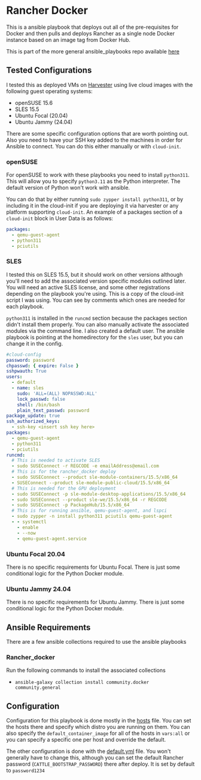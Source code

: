 # Rancher Docker

This is a ansible playbook that deploys out all of the pre-requisites for Docker and then pulls and deploys Rancher as a single node Docker instance based on an image tag from Docker Hub.

This is part of the more general ansible_playbooks repo available [here](../README.md)

## Tested Configurations

I tested this as deployed VMs on [Harvester](https://github.com/harvester/harvester) using live cloud images with the following guest operating systems:

- openSUSE 15.6
- SLES 15.5
- Ubuntu Focal (20.04)
- Ubuntu Jammy (24.04)

There are some specific configuration options that are worth pointing out. Also you need to have your SSH key added to the machines in order for Ansible to connect. You can do this either manually or with `cloud-init`.

### openSUSE

For openSUSE to work with these playbooks you need to install `python311`. This will allow you to specify `python3.11` as the Python interpreter. The default version of Python won't work with ansible.

You can do that by either running `sudo zypper install python311`, or by including it in the cloud-init if you are deploying it via harvester or any platform supporting `cloud-init`. An example of a packages section of a `cloud-init` block in User Data is as follows:

```yaml
packages:
  - qemu-guest-agent
  - python311
  - pciutils
```

### SLES

I tested this on SLES 15.5, but it should work on other versions although you'll need to add the associated version specific modules outlined later. You will need an active SLES license, and some other registrations depending on the playbook you're using. This is a copy of the cloud-init script I was using. You can see by comments which ones are needed for each playbook.

`python311` is installed in the `runcmd` section because the packages section didn't install them properly. You can also manually activate the associated modules via the command line. I also created a default user. The ansible playbook is pointing at the homedirectory for the `sles` user, but you can change it in the config.

```yaml
#cloud-config
password: password
chpasswd: { expire: False }
sshpwauth: True
users:
  - default
  - name: sles
    sudo: 'ALL=(ALL) NOPASSWD:ALL'
    lock_passwd: false
    shell: /bin/bash
    plain_text_passwd: password
package_update: true
ssh_authorized_keys:
  - ssh-key <insert ssh key here>
packages:
  - qemu-guest-agent
  - python311
  - pciutils
runcmd:
  # This is needed to activate SLES
  - sudo SUSEConnect -r REGCODE -e emailAddress@email.com
  # This is for the rancher_docker deploy
  - sudo SUSEConnect --product sle-module-containers/15.5/x86_64
  - SUSEConnect --product sle-module-public-cloud/15.5/x86_64
  # This is needed for the GPU deployment
  - sudo SUSEConnect -p sle-module-desktop-applications/15.5/x86_64
  - sudo SUSEConnect --product sle-we/15.5/x86_64 -r REGCODE
  - sudo SUSEConnect -p PackageHub/15.5/x86_64
  # This is for running ansible, qemu-guest-agent, and lspci
  - sudo zypper -n install python311 pciutils qemu-guest-agent
  - - systemctl
    - enable
    - --now
    - qemu-guest-agent.service

```

### Ubuntu Focal 20.04

There is no specific requirements for Ubuntu Focal. There is just some conditional logic for the Python Docker module.

### Ubuntu Jammy 24.04

There is no specific requirements for Ubuntu Jammy. There is just some conditional logic for the Python Docker module.

## Ansible Requirements

There are a few ansible collections required to use the ansible playbooks

### Rancher_docker

Run the following commands to install the associated collections

- `ansible-galaxy collection install community.docker community.general`

## Configuration

Configuration for this playbook is done mostly in the [hosts](./hosts) file. You can set the hosts there and specify which distro you are running on them. You can also specify the `default_container_image` for all of the hosts in `vars:all` or you can specify a specific one per host and override the default.

The other configuration is done with the [default.yml](./vars/default.yml) file. You won't generally have to change this, although you can set the default Rancher password (`CATTLE_BOOTSTRAP_PASSWORD`) there after deploy. It is set by default to `password1234`